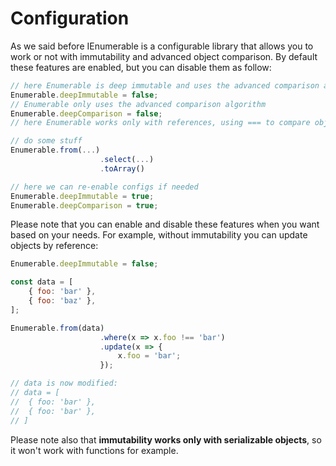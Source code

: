# Configuration

As we said before IEnumerable is a configurable library that allows you to work or not with immutability and advanced object comparison.
By default these features are enabled, but you can disable them as follow:

```js
// here Enumerable is deep immutable and uses the advanced comparison algorithm
Enumerable.deepImmutable = false;
// Enumerable only uses the advanced comparison algorithm
Enumerable.deepComparison = false;
// here Enumerable works only with references, using === to compare object

// do some stuff
Enumerable.from(...)
					.select(...)
					.toArray()

// here we can re-enable configs if needed
Enumerable.deepImmutable = true;
Enumerable.deepComparison = true;
```

Please note that you can enable and disable these features when you want based on your needs.
For example, without immutability you can update objects by reference:

```js
Enumerable.deepImmutable = false;

const data = [
	{ foo: 'bar' },
	{ foo: 'baz' },
];

Enumerable.from(data)
					.where(x => x.foo !== 'bar')
					.update(x => {
						x.foo = 'bar';
					});

// data is now modified:
// data = [
// 	{ foo: 'bar' },
// 	{ foo: 'bar' },
// ]
```

Please note also that **immutability works only with serializable objects**, so it won't work with functions for example.